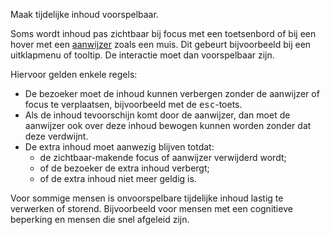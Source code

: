 <!-- @license CC0-1.0 -->

Maak tijdelijke inhoud voorspelbaar.

Soms wordt inhoud pas zichtbaar bij focus met een toetsenbord of bij een hover met een [aanwijzer](/woordenlijst/#aanwijzer) zoals een muis. Dit gebeurt bijvoorbeeld bij een uitklapmenu of tooltip. De interactie moet dan voorspelbaar zijn.

Hiervoor gelden enkele regels:

- De bezoeker moet de inhoud kunnen verbergen zonder de aanwijzer of focus te verplaatsen, bijvoorbeeld met de <kbd>esc</kbd>-toets.
- Als de inhoud tevoorschijn komt door de aanwijzer, dan moet de aanwijzer ook over deze inhoud bewogen kunnen worden zonder dat deze verdwijnt.
- De extra inhoud moet aanwezig blijven totdat:
  - de zichtbaar-makende focus of aanwijzer verwijderd wordt;
  - of de bezoeker de extra inhoud verbergt;
  - of de extra inhoud niet meer geldig is.

Voor sommige mensen is onvoorspelbare tijdelijke inhoud lastig te verwerken of storend. Bijvoorbeeld voor mensen met een cognitieve beperking en mensen die snel afgeleid zijn.
